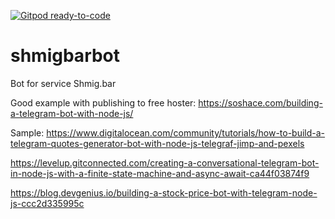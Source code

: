 [![Gitpod ready-to-code](https://img.shields.io/badge/Gitpod-ready--to--code-blue?logo=gitpod)](https://gitpod.io/#https://github.com/BtcRelax/shmigbarbot/)

# shmigbarbot
 Bot for service Shmig.bar
 
Good example with publishing to free hoster:
https://soshace.com/building-a-telegram-bot-with-node-js/

Sample:
https://www.digitalocean.com/community/tutorials/how-to-build-a-telegram-quotes-generator-bot-with-node-js-telegraf-jimp-and-pexels


https://levelup.gitconnected.com/creating-a-conversational-telegram-bot-in-node-js-with-a-finite-state-machine-and-async-await-ca44f03874f9


https://blog.devgenius.io/building-a-stock-price-bot-with-telegram-node-js-ccc2d335995c
